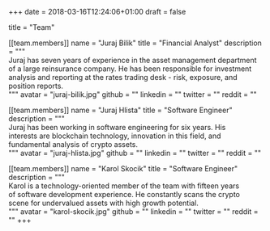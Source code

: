 +++
date = 2018-03-16T12:24:06+01:00
draft = false

title = "Team"

[[team.members]]
    name = "Juraj Bilik"
    title = "Financial Analyst"
    description = """\
      Juraj has seven years of experience in the asset management department \
      of a large reinsurance company. He has been responsible for investment \
      analysis and reporting at the rates trading desk - risk, exposure, and \
      position reports. \
      """
    avatar = "juraj-bilik.jpg"
    github = ""
    linkedin = ""
    twitter = ""
    reddit = ""

[[team.members]]
    name = "Juraj Hlista"
    title = "Software Engineer"
    description = """\
      Juraj has been working in software engineering for six years. His \
      interests are blockchain technology, innovation in this field, and \
      fundamental analysis of crypto assets. \
      """
    avatar = "juraj-hlista.jpg"
    github = ""
    linkedin = ""
    twitter = ""
    reddit = ""

[[team.members]]
    name = "Karol Skocik"
    title = "Software Engineer"
    description = """\
      Karol is a technology-oriented member of the team with fifteen years \
      of software development experience. He constantly scans the crypto \
      scene for undervalued assets with high growth potential. \
      """
    avatar = "karol-skocik.jpg"
    github = ""
    linkedin = ""
    twitter = ""
    reddit = ""
+++
